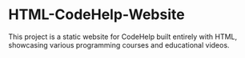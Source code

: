 # HTML-CodeHelp-Website
This project is a static website for CodeHelp built entirely with HTML, showcasing various programming courses and educational videos.
